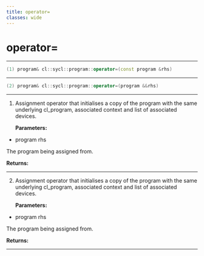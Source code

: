 ```yaml
---
title: operator=
classes: wide
---
```

# operator=

---

```cpp
(1) program& cl::sycl::program::operator=(const program &rhs)
```

---

```cpp
(2) program& cl::sycl::program::operator=(program &&rhs)
```

---

1. Assignment operator that initialises a copy of the program with the same underlying cl_program, associated context and list of associated devices. 

   **Parameters:**

  * program rhs

   The program being assigned from. 

   **Returns:** 

---

2. Assignment operator that initialises a copy of the program with the same underlying cl_program, associated context and list of associated devices. 

   **Parameters:**

  * program rhs

   The program being assigned from. 

   **Returns:** 

---

